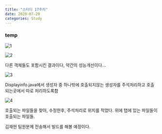 ```yaml
---
title: "스터디 17주차"
date: 2020-07-29
categories: Study
---
```


### temp

![1](https://blogfiles.pstatic.net/MjAyMDA3MjlfODIg/MDAxNTk2MDIzMDc0NTA0.l-YH0WUGaoHnRg9FkDjKKUirglt6TN6_YTxtB6YtrJQg.QsZeEE2ZJDdmAdsTp6DoF4urORBZp5iN7os2lcv39ncg.JPEG.goonta96/3.JPG)

![2](https://blogfiles.pstatic.net/MjAyMDA3MjlfMTcy/MDAxNTk2MDIzMTM4MjUy.PIOWrp44AsKz9k37o4kJguX1I-T_IstA3lbtyVqTvAQg.HZetDc6xBw9tY3HzHXJZ2s5qUW0V9LF3I-R3KGzWL58g.JPEG.goonta96/0.JPG)

다른 객체들도 포함시킨 결과이다, 약간의 성능개선이다...

![3](https://blogfiles.pstatic.net/MjAyMDA3MjlfODgg/MDAxNTk2MDIzMDc0NDc1.OsQHB_5DaaXSXZ5UPzIynIrjCHVq_-pLDzNxYBZM7W4g.LSg4MhsEqpYnYAZ8F6kR9MJhLA0CxWy9BrE2K744Jzwg.JPEG.goonta96/2.JPG)

Displayinfo.java에서 생성자 중 하나밖에 호출되지않는 생성자를 주석처리하고 호출되는곳에서 따로 처리하도록함

![4](https://blogfiles.pstatic.net/MjAyMDA3MjlfMjA2/MDAxNTk2MDIzMDc0NTEz.TqFZe1DhSyop1ThUkxI8pUfNkZsP37tVRDZ7Ui5Irv8g.ijNsS_c3DCLuKvPn3ikNtRl6GkNFfQ-4X-TmykTNePEg.JPEG.goonta96/4.JPG)

호출되는 파일들을 찾아, 수정한후, 주석처리로 위치를 적었다.
위에 탭에 있는 파일들이 호출되는 파일들.

김재현 팀원분께 전송해서 빌드를 해볼 예정이다.


